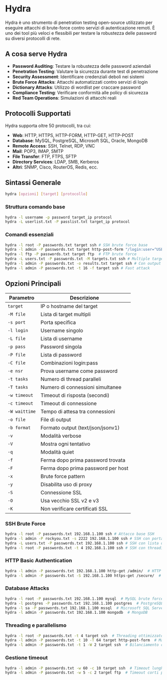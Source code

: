 # Hydra

Hydra è uno strumento di penetration testing open-source utilizzato per eseguire attacchi di brute-force contro servizi di autenticazione remoti. È uno dei tool più veloci e flessibili per testare la robustezza delle password su diversi protocolli di rete.

## A cosa serve Hydra

- **Password Auditing**: Testare la robustezza delle password aziendali
- **Penetration Testing**: Valutare la sicurezza durante test di penetrazione
- **Security Assessment**: Identificare credenziali deboli nei sistemi
- **Brute Force Attacks**: Attacchi automatizzati contro servizi di login
- **Dictionary Attacks**: Utilizzo di wordlist per craccare password
- **Compliance Testing**: Verificare conformità alle policy di sicurezza
- **Red Team Operations**: Simulazioni di attacchi reali

## Protocolli Supportati

Hydra supporta oltre 50 protocolli, tra cui:

- **Web**: HTTP, HTTPS, HTTP-FORM, HTTP-GET, HTTP-POST
- **Database**: MySQL, PostgreSQL, Microsoft SQL, Oracle, MongoDB
- **Remote Access**: SSH, Telnet, RDP, VNC
- **Mail**: POP3, IMAP, SMTP
- **File Transfer**: FTP, FTPS, SFTP
- **Directory Services**: LDAP, SMB, Kerberos
- **Altri**: SNMP, Cisco, RouterOS, Redis, ecc.


## Sintassi Generale

```bash
hydra [opzioni] [target] [protocollo]
```

### Struttura comando base
```bash
hydra -l username -p password target_ip protocol
hydra -L userlist.txt -P passlist.txt target_ip protocol
```

### Comandi essenziali
```bash
hydra -l root -P passwords.txt target ssh # SSH brute force base
hydra -l admin -P passwords.txt target http-post-form "/login:user=^USER^&pass=^PASS^:Failed" # HTTP form attack
hydra -l ftp -P passwords.txt target ftp  # FTP brute force
hydra -L users.txt -P passwords.txt -M targets.txt ssh # Multiple targets
hydra -l admin -P passwords.txt -o results.txt target ssh # Con output file
hydra -l admin -P passwords.txt -t 16 -f target ssh # Fast attack
```

## Opzioni Principali

| Parametro | Descrizione |
|-----------|-------------|
| `target` | IP o hostname del target |
| `-M file` | Lista di target multipli |
| `-s port` | Porta specifica |
| `-l login` | Username singolo |
| `-L file` | Lista di username |
| `-p pass` | Password singola |
| `-P file` | Lista di password |
| `-C file` | Combinazioni login:pass |
| `-e nsr` | Prova username come password |
| `-t tasks` | Numero di thread paralleli |
| `-T tasks` | Numero di connessioni simultanee |
| `-w timeout` | Timeout di risposta (secondi) |
| `-c timeout` | Timeout di connessione |
| `-W waittime` | Tempo di attesa tra connessioni |
| `-o file` | File di output |
| `-b format` | Formato output (text/json/jsonv1) |
| `-v` | Modalità verbose |
| `-V` | Mostra ogni tentativo |
| `-q` | Modalità quiet |
| `-f` | Ferma dopo prima password trovata |
| `-F` | Ferma dopo prima password per host |
| `-x` | Brute force pattern |
| `-y` | Disabilita uso di proxy |
| `-S` | Connessione SSL |
| `-O` | Usa vecchio SSL v2 e v3 |
| `-K` | Non verificare certificati SSL |


### SSH Brute Force
```bash
hydra -l root -P passwords.txt 192.168.1.100 ssh # Attacco base SSH
hydra -l admin -P rockyou.txt -s 2222 192.168.1.100 ssh # SSH con porta personalizzata
hydra -L users.txt -P passwords.txt 192.168.1.100 ssh # SSH con lista di utenti
hydra -l root -P passwords.txt -t 4 192.168.1.100 ssh # SSH con threading ottimizzato
```

### HTTP Basic Authentication
```bash
hydra -l admin -P passwords.txt 192.168.1.100 http-get /admin/  # HTTP Basic Auth
hydra -l admin -P passwords.txt -S 192.168.1.100 https-get /secure/  # HTTPS Basic Auth
```

### Database Attacks
```bash
hydra -l root -P passwords.txt 192.168.1.100 mysql  # MySQL brute force
hydra -l postgres -P passwords.txt 192.168.1.100 postgres  # PostgreSQL
hydra -l sa -P passwords.txt 192.168.1.100 mssql  # Microsoft SQL Server
hydra -l admin -P passwords.txt 192.168.1.100 mongodb  # MongoDB
```

### Threading e parallelismo
```bash
hydra -l root -P passwords.txt -t 4 target ssh  # Threading ottimizzato per SSH
hydra -l admin -P passwords.txt -t 10 -T 64 target http-post-form  # Max parallelismo per HTTP
hydra -l admin -P passwords.txt -t 1 -W 2 target ssh  # Bilanciamento carico/velocità
```

### Gestione timeout
```bash
hydra -l admin -P passwords.txt -w 60 -c 10 target ssh  # Timeout lunghi per connessioni lente
hydra -l admin -P passwords.txt -w 5 -c 2 target ftp  # Timeout corti per scan veloci
```